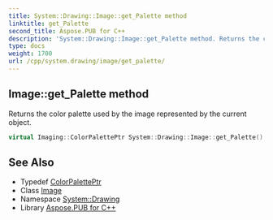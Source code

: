 ```yaml
---
title: System::Drawing::Image::get_Palette method
linktitle: get_Palette
second_title: Aspose.PUB for C++
description: 'System::Drawing::Image::get_Palette method. Returns the color palette used by the image represented by the current object in C++.'
type: docs
weight: 1700
url: /cpp/system.drawing/image/get_palette/
---
```

## Image::get_Palette method


Returns the color palette used by the image represented by the current object.

```cpp
virtual Imaging::ColorPalettePtr System::Drawing::Image::get_Palette() const
```

## See Also

* Typedef [ColorPalettePtr](../../../system.drawing.imaging/colorpaletteptr/)
* Class [Image](../)
* Namespace [System::Drawing](../../)
* Library [Aspose.PUB for C++](../../../)
